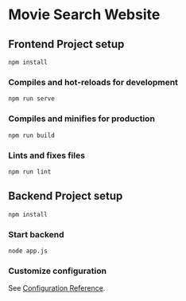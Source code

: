 # Movie Search Website

## Frontend Project setup
```
npm install
```

### Compiles and hot-reloads for development
```
npm run serve
```

### Compiles and minifies for production
```
npm run build
```

### Lints and fixes files
```
npm run lint
```

## Backend Project setup
```
npm install
```

### Start backend
```
node app.js
```



### Customize configuration
See [Configuration Reference](https://cli.vuejs.org/config/).
